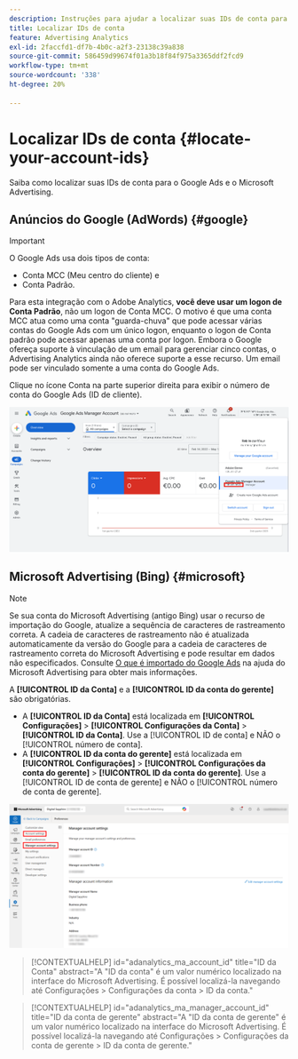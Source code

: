```yaml
---
description: Instruções para ajudar a localizar suas IDs de conta para o Google Ads e o Microsoft Advertising.
title: Localizar IDs de conta
feature: Advertising Analytics
exl-id: 2faccfd1-df7b-4b0c-a2f3-23138c39a838
source-git-commit: 586459d99674f01a3b18f84f975a3365ddf2fcd9
workflow-type: tm+mt
source-wordcount: '338'
ht-degree: 20%

---
```


# Localizar IDs de conta {#locate-your-account-ids}

Saiba como localizar suas IDs de conta para o Google Ads e o Microsoft Advertising.

## Anúncios do Google (AdWords) {#google}

>[!IMPORTANT]
>
>O Google Ads usa dois tipos de conta:
>
>- Conta MCC (Meu centro do cliente) e
>- Conta Padrão.
>
>Para esta integração com o Adobe Analytics, **você deve usar um logon de Conta Padrão**, não um logon de Conta MCC. O motivo é que uma conta MCC atua como uma conta &quot;guarda-chuva&quot; que pode acessar várias contas do Google Ads com um único logon, enquanto o logon de Conta padrão pode acessar apenas uma conta por logon. Embora o Google ofereça suporte à vinculação de um email para gerenciar cinco contas, o Advertising Analytics ainda não oferece suporte a esse recurso. Um email pode ser vinculado somente a uma conta do Google Ads.

Clique no ícone Conta na parte superior direita para exibir o número de conta do Google Ads (ID de cliente).

![Conta do Gerente do Google Ads](assets/google-account.png)

## Microsoft Advertising (Bing) {#microsoft}

>[!NOTE]
>
>Se sua conta do Microsoft Advertising (antigo Bing) usar o recurso de importação do Google, atualize a sequência de caracteres de rastreamento correta. A cadeia de caracteres de rastreamento não é atualizada automaticamente da versão do Google para a cadeia de caracteres de rastreamento correta do Microsoft Advertising e pode resultar em dados não especificados. Consulte [O que é importado do Google Ads](https://help.ads.microsoft.com/apex/index/3/en/50851/) na ajuda do Microsoft Advertising para obter mais informações.

A **[!UICONTROL ID da Conta]** e a **[!UICONTROL ID da conta do gerente]** são obrigatórias.

- A **[!UICONTROL ID da Conta]** está localizada em **[!UICONTROL Configurações]** > **[!UICONTROL Configurações da Conta]** > **[!UICONTROL ID da Conta]**. Use a [!UICONTROL ID de conta] e NÃO o [!UICONTROL número de conta].
- A **[!UICONTROL ID da conta do gerente]** está localizada em **[!UICONTROL Configurações]** > **[!UICONTROL Configurações da conta do gerente]** > **[!UICONTROL ID da conta do gerente]**. Use a [!UICONTROL ID de conta de gerente] e NÃO o [!UICONTROL número de conta de gerente].

![Navegação no Microsoft Advertising](assets/bing-id.png)

>[!CONTEXTUALHELP]
>id="adanalytics_ma_account_id"
>title="ID da Conta"
>abstract="A &quot;ID da conta&quot; é um valor numérico localizado na interface do Microsoft Advertising. É possível localizá-la navegando até Configurações > Configurações da conta > ID da conta."

>[!CONTEXTUALHELP]
>id="adanalytics_ma_manager_account_id"
>title="ID da conta de gerente"
>abstract="A &quot;ID da conta de gerente&quot; é um valor numérico localizado na interface do Microsoft Advertising. É possível localizá-la navegando até Configurações > Configurações da conta de gerente > ID da conta de gerente."
